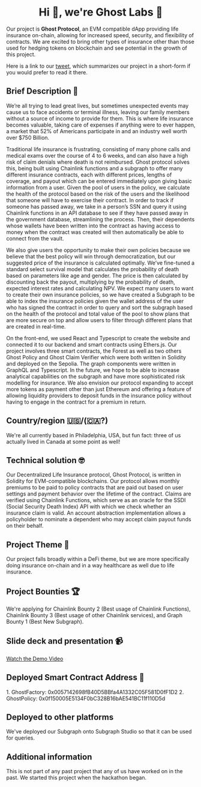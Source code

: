 <h1 align="center">Hi 👋, we're Ghost Labs 👻</h1>

Our project is **Ghost Protocol**, an EVM compatible dApp providing life insurance on-chain, allowing for increased speed, security, and flexibility of contracts. We are excited to bring other types of insurance other than those used for hedging tokens on blockchain and see potential in the growth of this project. 

Here is a link to our [tweet](https://twitter.com/aykae_r/status/1761416993973104703), which summarizes our project in a short-form if you would prefer to read it there.

<h2 align="left">Brief Description 📖</h2>

We’re all trying to lead great lives, but sometimes unexpected events may cause us to face accidents or terminal illness, leaving our family members without a source of income to provide for them. This is where life insurance becomes valuable, taking care of expenses if anything were to ever happen, a market that 52% of Americans participate in and an industry well worth over $750 Billion. 

Traditional life insurance is frustrating, consisting of many phone calls and medical exams over the course of 4 to 6 weeks, and can also have a high risk of claim denials where death is not reimbursed. Ghost protocol solves this, being built using Chainlink functions and a subgraph to offer many different insurance contracts, each with different prices, lengths of coverage, and payout which can be entered immediately upon giving basic information from a user. Given the pool of users in the policy, we calculate the health of the protocol based on the risk of the users and the likelihood that someone will have to exercise their contract. In order to track if someone has passed away, we take in a person’s SSN and query it using Chainlink functions in an API database to see if they have passed away in the government database, streamlining the process. Then, their dependents whose wallets have been written into the contract as having access to money when the contract was created will then automatically be able to connect from the vault. 

We also give users the opportunity to make their own policies because we believe that the best policy will win through democratization, but our suggested price of the insurance is calculated optimally. We’ve fine-tuned a standard select survival model that calculates the probability of death based on parameters like age and gender. The price is then calculated by discounting back the payout, multiplying by the probability of death, expected interest rates and calculating NPV. We expect many users to want to create their own insurance policies, so we have created a Subgraph to be able to index the insurance policies given the wallet address of the user who has signed the contract in order to query and sort the subgraph based on the health of the protocol and total value of the pool to show plans that are more secure on top and allow users to filter through different plans that are created in real-time. 

On the front-end, we used React and Typescript to create the website and connected it to our backend and smart contracts using Ethers.js. Our project involves three smart contracts, the Forest as well as two others Ghost Policy and Ghost Claim Verifier which were both written in Solidity and deployed on the Sepolia. The graph components were written in GraphQL and Typescript. In the future, we hope to be able to increase analytical capabilities on the subgraph and have more sophisticated risk modelling for insurance. We also envision our protocol expanding to accept more tokens as payment other than just Ethereum and offering a feature of allowing liquidity providers to deposit funds in the insurance policy without having to engage in the contract for a premium in return. 

<h2 align="left">Country/region 🇺🇸/(🇨🇦?)</h2>
We're all currently based in Philadelphia, USA, but fun fact: three of us actually lived in Canada at some point as well!

<h2 align="left">Technical solution 🤓</h2>
Our Decentralized Life Insurance protocol, Ghost Protocol, is written in Solidity for EVM-compatible blockchains. Our protocol allows monthly premiums to be paid to policy contracts that are paid out based on user settings and payment behavior over the lifetime of the contract. Claims are verified using Chainlink Functions, which serve as an oracle for the SSDI (Social Security Death Index) API with which we check whether an insurance claim is valid. An account abstraction implementation allows a policyholder to nominate a dependent who may accept claim payout funds on their behalf.

<h2 align="left">Project Theme 💸</h2>
Our project falls broadly within a DeFi theme, but we are more specifically doing insurance on-chain and in a way healthcare as well due to life insurance. 

<h2 align="left">Project Bounties 🏆</h2>
We're applying for Chainlink Bounty 2 (Best usage of Chainlink Functions), Chainlink Bounty 3 (Best usage of other Chainlink services), and Graph Bounty 1 (Best New Subgraph). 

<h2 align="left">Slide deck and presentation 📹</h2>

[Watch the Demo Video](https://youtu.be/uU0g-17JhG4)

<h2 align="left">Deployed Smart Contract Address 📍</h2>
1. GhostFactory: 0x0057142698fB40D5BBfa4A1332C05F581D0fF1D2 
2. GhostPolicy: 0x0f150005E5134F0bC328B16bAE541BC11f110D5d


<h2 align="left">Deployed to other platforms</h2>
We've deployed our Subgraph onto Subgraph Studio so that it can be used for queries. 

<h2 align="left">Additional information</h2>
This is not part of any past project that any of us have worked on in the past. We started this project when the hackathon began. 




